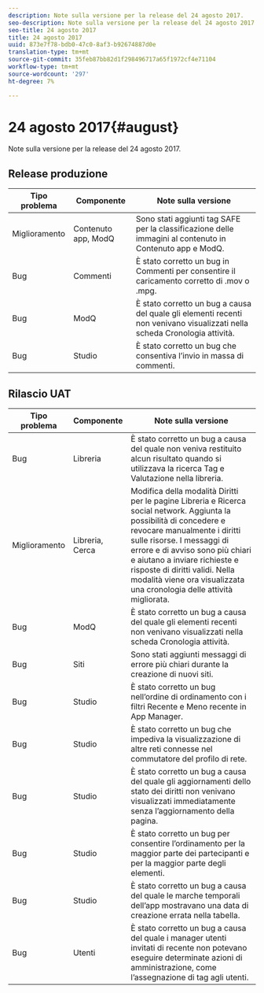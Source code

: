 ```yaml
---
description: Note sulla versione per la release del 24 agosto 2017.
seo-description: Note sulla versione per la release del 24 agosto 2017.
seo-title: 24 agosto 2017
title: 24 agosto 2017
uuid: 873e7f78-bdb0-47c0-8af3-b92674887d0e
translation-type: tm+mt
source-git-commit: 35feb87bb82d1f298496717a65f1972cf4e71104
workflow-type: tm+mt
source-wordcount: '297'
ht-degree: 7%

---
```



# 24 agosto 2017{#august}

Note sulla versione per la release del 24 agosto 2017.

## Release produzione

| **Tipo problema** | **Componente** | **Note sulla versione** |
|---|---|---|
| Miglioramento | Contenuto app, ModQ | Sono stati aggiunti tag SAFE per la classificazione delle immagini al contenuto in Contenuto app e ModQ. |
| Bug | Commenti | È stato corretto un bug in Commenti per consentire il caricamento corretto di .mov o .mpg. |
| Bug | ModQ | È stato corretto un bug a causa del quale gli elementi recenti non venivano visualizzati nella scheda Cronologia attività. |
| Bug | Studio | È stato corretto un bug che consentiva l’invio in massa di commenti. |

## Rilascio UAT

| **Tipo problema** | **Componente** | **Note sulla versione** |
|---|---|---|
| Bug | Libreria | È stato corretto un bug a causa del quale non veniva restituito alcun risultato quando si utilizzava la ricerca Tag e Valutazione nella libreria. |
| Miglioramento | Libreria, Cerca | Modifica della modalità Diritti per le pagine Libreria e Ricerca social network. Aggiunta la possibilità di concedere e revocare manualmente i diritti sulle risorse. I messaggi di errore e di avviso sono più chiari e aiutano a inviare richieste e risposte di diritti validi. Nella modalità viene ora visualizzata una cronologia delle attività migliorata. |
| Bug | ModQ | È stato corretto un bug a causa del quale gli elementi recenti non venivano visualizzati nella scheda Cronologia attività. |
| Bug | Siti | Sono stati aggiunti messaggi di errore più chiari durante la creazione di nuovi siti. |
| Bug | Studio | È stato corretto un bug nell’ordine di ordinamento con i filtri Recente e Meno recente in App Manager. |
| Bug | Studio | È stato corretto un bug che impediva la visualizzazione di altre reti connesse nel commutatore del profilo di rete. |
| Bug | Studio | È stato corretto un bug a causa del quale gli aggiornamenti dello stato dei diritti non venivano visualizzati immediatamente senza l’aggiornamento della pagina. |
| Bug | Studio | È stato corretto un bug per consentire l’ordinamento per la maggior parte dei partecipanti e per la maggior parte degli elementi. |
| Bug | Studio | È stato corretto un bug a causa del quale le marche temporali dell’app mostravano una data di creazione errata nella tabella. |
| Bug | Utenti | È stato corretto un bug a causa del quale i manager utenti invitati di recente non potevano eseguire determinate azioni di amministrazione, come l’assegnazione di tag agli utenti. |

